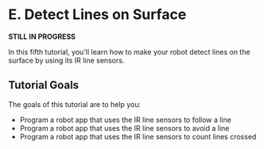 # E. Detect Lines on Surface

**STILL IN PROGRESS**

In this fifth tutorial, you'll learn how to make your robot detect lines on the surface by using its IR line sensors.

## Tutorial Goals <a id="tutorial-goals"></a>

The goals of this tutorial are to help you:

* Program a robot app that uses the IR line sensors to follow a line
* Program a robot app that uses the IR line sensors to avoid a line
* Program a robot app that uses the IR line sensors to count lines crossed


